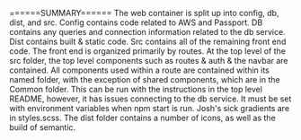 ======SUMMARY======
The web container is split up into config, db,
dist, and src.
Config contains code related to AWS and Passport.
DB contains any queries and connection information related
to the db service.
Dist contains built & static code.
Src contains all of the remaining front end code.
The front end is organized primarily by routes.
At the top level of the src folder, the top level components such as
routes & auth & the navbar are contained. 
All components used within a route are contained within its named folder,
with the exception of shared components, which are in the Common folder.
This can be run with the instructions in the top level README, however, 
it has issues connecting to the db service. It must be set with environment
variables when npm start is run. 
Josh's sick gradients are in styles.scss.
The dist folder contains a number of icons, as well as the build of semantic.